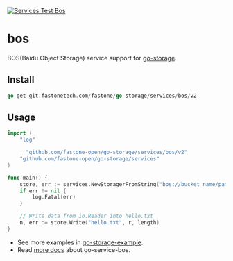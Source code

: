 [![Services Test Bos](https://git.fastonetech.com/fastone/go-storage/actions/workflows/services-test-bos.yml/badge.svg)](https://git.fastonetech.com/fastone/go-storage/actions/workflows/services-test-bos.yml)

# bos

BOS(Baidu Object Storage) service support for [go-storage](https://git.fastonetech.com/fastone/go-storage).

## Install

```go
go get git.fastonetech.com/fastone/go-storage/services/bos/v2
```

## Usage

```go
import (
	"log"

	_ "github.com/fastone-open/go-storage/services/bos/v2"
	"github.com/fastone-open/go-storage/services"
)

func main() {
	store, err := services.NewStoragerFromString("bos://bucket_name/path/to/workdir")
	if err != nil {
		log.Fatal(err)
	}

	// Write data from io.Reader into hello.txt
	n, err := store.Write("hello.txt", r, length)
}
```

- See more examples in [go-storage-example](https://git.fastonetech.com/fastone/go-storage-example).
- Read [more docs](https://beyondstorage.io/docs/go-storage/services/bos) about go-service-bos.
